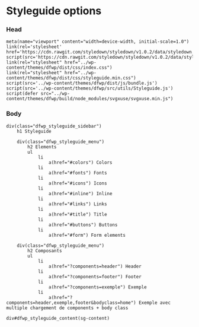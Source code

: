 # Styleguide options

### Head

    meta(name="viewport" content="width=device-width, initial-scale=1.0")
    link(rel='stylesheet' href='https://cdn.rawgit.com/styledown/styledown/v1.0.2/data/styledown.css')
    script(src='https://cdn.rawgit.com/styledown/styledown/v1.0.2/data/styledown.js')
    link(rel="stylesheet" href="../wp-content/themes/dfwp/dist/css/index.css")
    link(rel="stylesheet" href="../wp-content/themes/dfwp/dist/css/styleguide.min.css")
    script(src='../wp-content/themes/dfwp/dist/js/bundle.js')
    script(src='../wp-content/themes/dfwp/src/utils/Styleguide.js')
    script(defer src="../wp-content/themes/dfwp/build/node_modules/svgxuse/svgxuse.min.js")

### Body

    div(class="dfwp_styleguide_sidebar")
        h1 Styleguide
        
        div(class="dfwp_styleguide_menu")
            h2 Elements
            ul
                li
                    a(href="#colors") Colors
                li
                    a(href="#fonts") Fonts
                li
                    a(href="#icons") Icons
                li
                    a(href="#inline") Inline
                li
                    a(href="#links") Links
                li
                    a(href="#title") Title
                li
                    a(href="#buttons") Buttons
                li
                    a(href="#form") Form elements

        div(class="dfwp_styleguide_menu")
            h2 Composants
            ul
                li
                    a(href="?components=header") Header
                li
                    a(href="?components=footer") Footer
                li
                    a(href="?components=exemple") Exemple
                li
                    a(href="?components=header,exemple,footer&bodyclass=home") Exemple avec multiple chargement de components + body class
            
    div#dfwp_styleguide_content(sg-content)